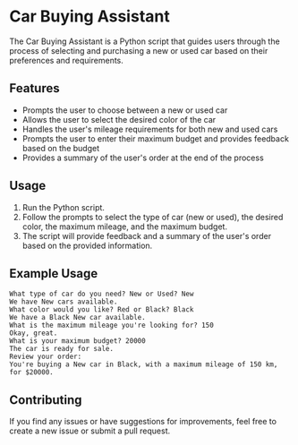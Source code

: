 # Car Buying Assistant

The Car Buying Assistant is a Python script that guides users through the process of selecting and purchasing a new or used car based on their preferences and requirements.

## Features

- Prompts the user to choose between a new or used car
- Allows the user to select the desired color of the car
- Handles the user's mileage requirements for both new and used cars
- Prompts the user to enter their maximum budget and provides feedback based on the budget
- Provides a summary of the user's order at the end of the process

## Usage

1. Run the Python script.
2. Follow the prompts to select the type of car (new or used), the desired color, the maximum mileage, and the maximum budget.
3. The script will provide feedback and a summary of the user's order based on the provided information.

## Example Usage

```
What type of car do you need? New or Used? New
We have New cars available.
What color would you like? Red or Black? Black
We have a Black New car available.
What is the maximum mileage you're looking for? 150
Okay, great.
What is your maximum budget? 20000
The car is ready for sale.
Review your order:
You're buying a New car in Black, with a maximum mileage of 150 km, for $20000.
```

## Contributing

If you find any issues or have suggestions for improvements, feel free to create a new issue or submit a pull request.
